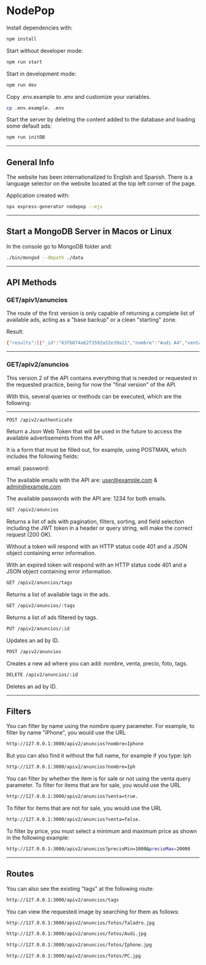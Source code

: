 # NodePop

Install dependencies with:

```sh
npm install
```

Start without developer mode:

```sh
npm run start
```

Start in development mode:

```sh
npm run dev
```

Copy .env.example to .env and customize your variables.

```sh
cp .env.example. .env
```

Start the server by deleting the content added to the database and loading some default ads:

```sh
npm run initDB
```
-----------------
## General Info

The website has been internationalized to English and Spanish. There is a language selector on the website located at the top left corner of the page.


Application created with:

```sh
npx express-generator nodepop --ejs
```
---------
## Start a MongoDB Server in Macos or Linux

In the console go to MongoDB folder and:

```sh
./bin/mongod --dbpath ./data
```
---------------
## API Methods

### GET/apiv1/anuncios
The route of the first version is only capable of returning a complete list of available ads, acting as a "base backup" or a clean "starting" zone.

Result:
```sh
{"results":[{"_id":"63fb874a62f3592a52e39a11","nombre":"Audi A4","venta":false,"precio":17100,"foto":"/images/Audi.jpg","tags":["motor","lifestyle"],"__v":0},{"_id":"63fb874a62f3592a52e39a12","nombre":"Iphone 13","venta":true,"precio":1230,"foto":"/images/Iphone.jpg","tags":["mobile","lifestyle"],"__v":0},{"_id":"63fb874a62f3592a52e39a13","nombre":"PC Sobremesa","venta":true,"precio":780,"foto":"/images/PC.jpg","tags":["work","lifestyle"],"__v":0},{"_id":"63fb874a62f3592a52e39a14","nombre":"Taladro","venta":false,"precio":78,"foto":"/images/Taladro.jpg","tags":["work"],"__v":0}]}
```
-------------

### GET/apiv2/anuncios
This version 2 of the API contains everything that is needed or requested in the requested practice, being for now the "final version" of the API.

With this, several queries or methods can be executed, which are the following:

-----------
```sh
POST /apiv2/authenticate
```
Return a Json Web Token that will be used in the future to access the available advertisements from the API.

It is a form that must be filled out, for example, using POSTMAN, which includes the following fields:

email:
password:

The available emails with the API are: user@example.com & admin@example.com

The available passwords with the API are: 1234 for both emails.

```sh
GET /apiv2/anuncios
```
Returns a list of ads with pagination, filters, sorting, and field selection including the JWT token in a header or query string, will make the correct request (200 OK).

Without a token will respond with an HTTP status code 401 and a JSON object containing error information.

With an expired token will respond with an HTTP status code 401 and a JSON object containing error information.

```sh
GET /apiv2/anuncios/tags
```
Returns a list of available tags in the ads.

```sh
GET /apiv2/anuncios/:tags
```
Returns a list of ads filtered by tags.

```sh
PUT /apiv2/anuncios/:id
```
Updates an ad by ID.

```sh
POST /apiv2/anuncios 
```
Creates a new ad where you can add: nombre, venta, precio, foto, tags.

```sh
DELETE /apiv2/anuncios/:id
```
Deletes an ad by ID.

-------------
## Filters

You can filter by name using the nombre query parameter. For example, to filter by name "iPhone", you would use the URL
```sh
http://127.0.0.1:3000/apiv2/anuncios?nombre=Iphone
```

But you can also find it without the full name, for example if you type: Iph

```sh
http://127.0.0.1:3000/apiv2/anuncios?nombre=Iph
```

You can filter by whether the item is for sale or not using the venta query parameter. To filter for items that are for sale, you would use the URL
```sh
http://127.0.0.1:3000/apiv2/anuncios?venta=true.
```

To filter for items that are not for sale, you would use the URL
```sh
http://127.0.0.1:3000/apiv2/anuncios?venta=false.
```

To filter by price, you must select a minimum and maximum price as shown in the following example:
```sh
http://127.0.0.1:3000/apiv2/anuncios?precioMin=1000&precioMax=20000
```
-----------------
## Routes
You can also see the existing "tags" at the following route:

```sh
http://127.0.0.1:3000/apiv2/anuncios/tags
```

You can view the requested image by searching for them as follows:

```sh
http://127.0.0.1:3000/apiv2/anuncios/fotos/Taladro.jpg
```
```sh
http://127.0.0.1:3000/apiv2/anuncios/fotos/Audi.jpg
```
```sh
http://127.0.0.1:3000/apiv2/anuncios/fotos/Iphone.jpg
```
```sh
http://127.0.0.1:3000/apiv2/anuncios/fotos/PC.jpg
```


